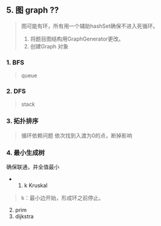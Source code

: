 ## 5. 图 graph ??
> 图可能有环，所有用一个辅助hashSet确保不进入死循环。
> 1. 将题目图结构用GraphGenerator更改。
> 2. 创建Graph 对象
### 1. BFS
> queue 
### 2. DFS
> stack
### 3. 拓扑排序
> 循环依赖问题
> 依次找到入渡为0的点，断掉影响
>
### 4. 最小生成树 
确保联通，并全值最小
* 1. k  Kruskal
> k：最小边开始，形成环之前停止。
2. prim
3. dijkstra